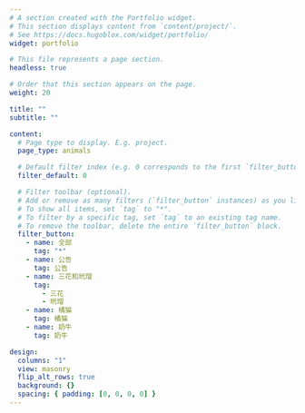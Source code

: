 ```yaml
---
# A section created with the Portfolio widget.
# This section displays content from `content/project/`.
# See https://docs.hugoblox.com/widget/portfolio/
widget: portfolio

# This file represents a page section.
headless: true

# Order that this section appears on the page.
weight: 20

title: ""
subtitle: ""

content:
  # Page type to display. E.g. project.
  page_type: animals

  # Default filter index (e.g. 0 corresponds to the first `filter_button` instance below).
  filter_default: 0

  # Filter toolbar (optional).
  # Add or remove as many filters (`filter_button` instances) as you like.
  # To show all items, set `tag` to "*".
  # To filter by a specific tag, set `tag` to an existing tag name.
  # To remove the toolbar, delete the entire `filter_button` block.
  filter_button:
    - name: 全部
      tag: "*"
    - name: 公告
      tag: 公告
    - name: 三花和玳瑁
      tag:
        - 三花
        - 玳瑁
    - name: 橘猫
      tag: 橘猫
    - name: 奶牛
      tag: 奶牛

design:
  columns: "1"
  view: masonry
  flip_alt_rows: true
  background: {}
  spacing: { padding: [0, 0, 0, 0] }
---
```

